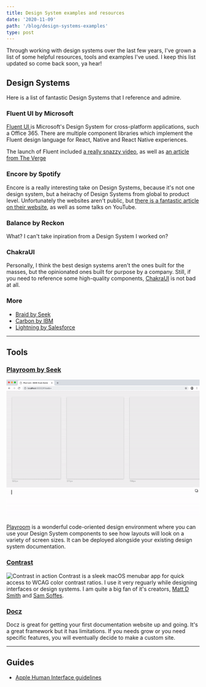 ```yaml
---
title: Design System examples and resources
date: '2020-11-09'
path: '/blog/design-systems-examples'
type: post
---
```


Through working with design systems over the last few years, I've grown a list of some helpful resources, tools and examples I've used. I keep this list updated so come back soon, ya hear!

## Design Systems

Here is a list of fantastic Design Systems that I reference and admire.

### Fluent UI by Microsoft

[Fluent UI ](https://developer.microsoft.com/en-us/fluentui#) is Microsoft's Design System for cross-platform applications, such a Office 365. There are multiple component libraries which implement the Fluent design language for React, Native and React Native experiences.

The launch of Fluent included [a really snazzy video](https://www.youtube.com/watch?v=miM6mBAfA8g), as well as [an article from The Verge](https://www.theverge.com/2019/12/5/20996748/microsoft-fluent-design-mobile-office-apps-new-updates-features)

### Encore by Spotify

Encore is a really interesting take on Design Systems, because it's not one design system, but a heirachy of Design Systems from global to product level. Unfortunately the websites aren't public, but [there is a fantastic article on their website](https://spotify.design/article/reimagining-design-systems-at-spotify), as well as some talks on YouTube.

### Balance by Reckon

What? I can't take inpiration from a Design System I worked on?

### ChakraUI

Personally, I think the best design systems aren't the ones built for the masses, but the opinionated ones built for purpose by a company. Still, if you need to reference some high-quality components, [ChakraUI](https://chakra-ui.com/getting-started) is not bad at all.

### More

- [Braid by Seek](https://seek-oss.github.io/braid-design-system/)
- [Carbon by IBM](https://www.carbondesignsystem.com/components/overview)
- [Lightning by Salesforce](https://www.lightningdesignsystem.com/)

---

## Tools

### [Playroom by Seek](https://github.com/seek-oss/playroom)

![Playroom in action](https://raw.githubusercontent.com/seek-oss/playroom/master/images/demo.gif)

[Playroom](https://github.com/seek-oss/playroom) is a wonderful code-oriented design environment where you can use your Design System components to see how layouts will look on a variety of screen sizes. It can be deployed alongside your existing design system documentation.

### [Contrast](https://usecontrast.com/)

![Contrast in action](https://mds-assets.s3.amazonaws.com/contrast/contrast-card-v0.2.jpg)
Contrast is a sleek macOS menubar app for quick access to WCAG color contrast ratios. I use it very reguarly while designing interfaces or design systems. I am quite a big fan of it's creators, [Matt D Smith](http://mds.is/) and [Sam Soffes](https://soff.es/).

### [Docz](https://www.docz.site/)

Docz is great for getting your first documentation website up and going. It's a great framework but it has limitations. If you needs grow or you need specific features, you will eventually decide to make a custom site.

---

## Guides

- [Apple Human Interface guidelines](https://developer.apple.com/design/human-interface-guidelines/)
